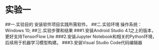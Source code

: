 # 实验一
##一.实验目的
安装软件项目实践所需软件。
##二.实验环境
操作系统：Windows 10;
##三.实验步骤和结果
###1.安装Android Studio 4.1之上的版本，更好支持TensorFlow Lite
###2.安装Jupyter Notebook和相关的Python环境，后续用于机器学习模型构建。
###3.安装Visual Studio Code代码编辑器
